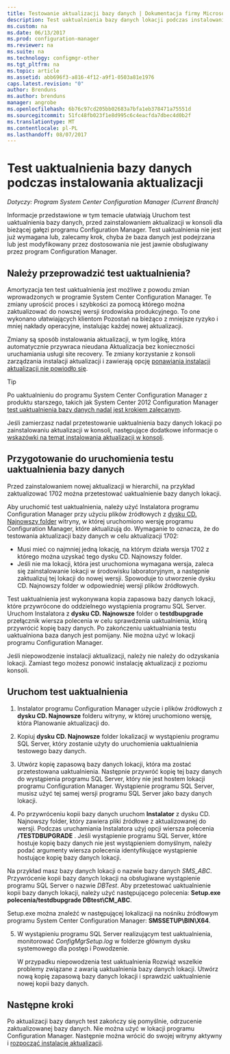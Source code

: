 ```yaml
---
title: Testowanie aktualizacji bazy danych | Dokumentacja firmy Microsoft
description: Test uaktualnienia bazy danych lokacji podczas instalowania aktualizacji programu Configuration Manager.
ms.custom: na
ms.date: 06/13/2017
ms.prod: configuration-manager
ms.reviewer: na
ms.suite: na
ms.technology: configmgr-other
ms.tgt_pltfrm: na
ms.topic: article
ms.assetid: abb696f3-a816-4f12-a9f1-0503a81e1976
caps.latest.revision: "0"
author: Brenduns
ms.author: brenduns
manager: angrobe
ms.openlocfilehash: 6b76c97cd205bb02683a7bfa1eb378471a75551d
ms.sourcegitcommit: 51fc48fb023f1e8d995c6c4eacfda7dbec4d0b2f
ms.translationtype: MT
ms.contentlocale: pl-PL
ms.lasthandoff: 08/07/2017
---
```

# <a name="test-the-database-upgrade-when-installing-an-update"></a>Test uaktualnienia bazy danych podczas instalowania aktualizacji

*Dotyczy: Program System Center Configuration Manager (Current Branch)*

Informacje przedstawione w tym temacie ułatwiają Uruchom test uaktualnienia bazy danych, przed zainstalowaniem aktualizacji w konsoli dla bieżącej gałęzi programu Configuration Manager. Test uaktualnienia nie jest już wymagana lub, zalecamy krok, chyba że baza danych jest podejrzana lub jest modyfikowany przez dostosowania nie jest jawnie obsługiwany przez program Configuration Manager.

## <a name="do-i-need-to-run-a-test-upgrade"></a>Należy przeprowadzić test uaktualnienia?
Amortyzacja ten test uaktualnienia jest możliwe z powodu zmian wprowadzonych w programie System Center Configuration Manager. Te zmiany uprościć proces i szybkości za pomocą którego można zaktualizować do nowszej wersji środowiska produkcyjnego. To one wykonano ułatwiających klientom Pozostań na bieżąco z mniejsze ryzyko i mniej nakłady operacyjne, instalując każdej nowej aktualizacji.

Zmiany są sposób instalowania aktualizacji, w tym logikę, która automatycznie przywraca nieudana Aktualizacja bez konieczności uruchamiania usługi site recovery. Te zmiany korzystanie z konsoli zarządzania instalacji aktualizacji i zawierają opcję [ponawiania instalacji aktualizacji nie powiodło się](/sccm/core/servers/manage/install-in-console-updates#bkmk_retry).

> [!TIP]
> Po uaktualnieniu do programu System Center Configuration Manager z produktu starszego, takich jak System Center 2012 Configuration Manager [test uaktualnienia bazy danych nadal jest krokiem zalecanym](/sccm/core/servers/deploy/install/upgrade-to-configuration-manager#a-namebkmktesta-test-the-site-database-upgrade).

Jeśli zamierzasz nadal przetestowanie uaktualnienia bazy danych lokacji po zainstalowaniu aktualizacji w konsoli, następujące dodatkowe informacje o [wskazówki na temat instalowania aktualizacji w konsoli](/sccm/core/servers/manage/install-in-console-updates#a-namebkmkinstalla-install-in-console-updates).

## <a name="prepare-to-run-a-test-database-upgrade"></a>Przygotowanie do uruchomienia testu uaktualnienia bazy danych  
Przed zainstalowaniem nowej aktualizacji w hierarchii, na przykład zaktualizować 1702 można przetestować uaktualnienie bazy danych lokacji.

Aby uruchomić test uaktualnienia, należy użyć Instalatora programu Configuration Manager przy użyciu plików źródłowych z [dysku CD. Najnowszy folder](/sccm/core/servers/manage/the-cd.latest-folder) witryny, w której uruchomiono wersję programu Configuration Manager, które aktualizują do. Wymaganie to oznacza, że do testowania aktualizacji bazy danych w celu aktualizacji 1702:
-   Musi mieć co najmniej jedną lokację, na którym działa wersja 1702 z którego można uzyskać tego dysku CD. Najnowszy folder.
-   Jeśli nie ma lokacji, która jest uruchomiona wymagana wersja, zaleca się zainstalowanie lokacji w środowisku laboratoryjnym, a następnie zaktualizuj tej lokacji do nowej wersji. Spowoduje to utworzenie dysku CD. Najnowszy folder w odpowiedniej wersji plików źródłowych.

Test uaktualnienia jest wykonywana kopia zapasowa bazy danych lokacji, które przywrócone do oddzielnego wystąpienia programu SQL Server.  Uruchom Instalatora z **dysku CD. Najnowsze** folder o **testdbupgrade** przełącznik wiersza polecenia w celu sprawdzenia uaktualnienia, którą przywrócić kopię bazy danych. Po zakończeniu uaktualniania testu uaktualniona baza danych jest pomijany. Nie można użyć w lokacji programu Configuration Manager.

Jeśli niepowodzenie instalacji aktualizacji, należy nie należy do odzyskania lokacji. Zamiast tego możesz ponowić instalację aktualizacji z poziomu konsoli.

##  <a name="run-the-test-upgrade"></a>Uruchom test uaktualnienia    
1.  Instalator programu Configuration Manager użycie i plików źródłowych z **dysku CD. Najnowsze** folderu witryny, w której uruchomiono wersję, która Planowanie aktualizacji do.  

2.  Kopiuj **dysku CD. Najnowsze** folder lokalizacji w wystąpieniu programu SQL Server, który zostanie użyty do uruchomienia uaktualnienia testowego bazy danych.

3.  Utwórz kopię zapasową bazy danych lokacji, która ma zostać przetestowana uaktualnienia. Następnie przywróć kopię tej bazy danych do wystąpienia programu SQL Server, który nie jest hostem lokacji programu Configuration Manager. Wystąpienie programu SQL Server, musisz użyć tej samej wersji programu SQL Server jako bazy danych lokacji.  

4.  Po przywróceniu kopii bazy danych uruchom **Instalator** z dysku CD. Najnowszy folder, który zawiera pliki źródłowe z aktualizowanej do wersji. Podczas uruchamiania Instalatora użyj opcji wiersza polecenia **/TESTDBUPGRADE** . Jeśli wystąpienie programu SQL Server, które hostuje kopię bazy danych nie jest wystąpieniem domyślnym, należy podać argumenty wiersza polecenia identyfikujące wystąpienie hostujące kopię bazy danych lokacji.   

  Na przykład masz bazy danych lokacji o nazwie bazy danych *SMS_ABC*. Przywrócenie kopii bazy danych lokacji na obsługiwane wystąpienie programu SQL Server o nazwie *DBTest*. Aby przetestować uaktualnienie kopii bazy danych lokacji, należy użyć następującego polecenia: **Setup.exe polecenia/testdbupgrade DBtest\CM_ABC**.  

  Setup.exe można znaleźć w następującej lokalizacji na nośniku źródłowym programu System Center Configuration Manager: **SMSSETUP\BIN\X64**.  

5.  W wystąpieniu programu SQL Server realizującym test uaktualnienia, monitorować *ConfigMgrSetup.log* w folderze głównym dysku systemowego dla postęp i Powodzenie.  

     W przypadku niepowodzenia test uaktualnienia Rozwiąż wszelkie problemy związane z awarią uaktualnienia bazy danych lokacji. Utwórz nową kopię zapasową bazy danych lokacji i sprawdzić uaktualnienie nowej kopii bazy danych.  



## <a name="next-steps"></a>Następne kroki
Po aktualizacji bazy danych test zakończy się pomyślnie, odrzucenie zaktualizowanej bazy danych. Nie można użyć w lokacji programu Configuration Manager. Następnie można wrócić do swojej witryny aktywny i [rozpocząć instalację aktualizacji](/sccm/core/servers/manage/install-in-console-updates).
